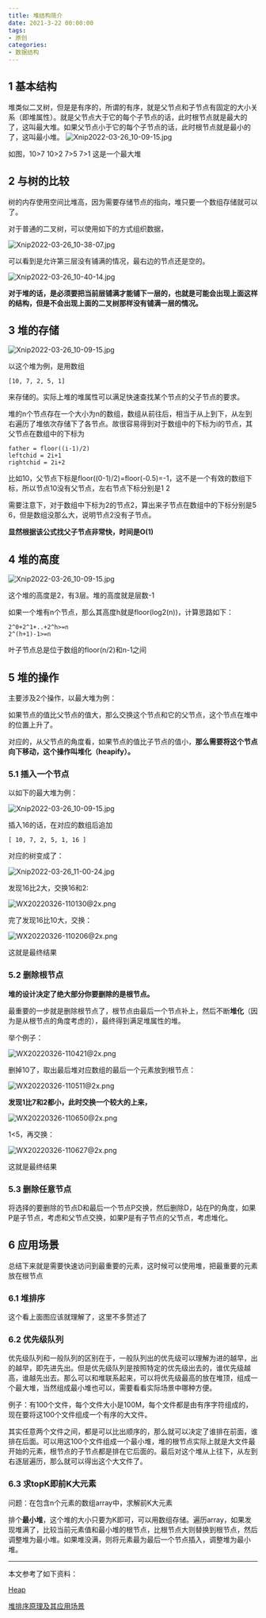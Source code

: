 ```yaml
---
title: 堆结构简介
date: 2021-3-22 00:00:00
tags:
- 原创
categories:
- 数据结构
---
```


## 1 基本结构

堆类似二叉树，但是是有序的，所谓的有序，就是父节点和子节点有固定的大小关系（即堆属性）。就是父节点大于它的每个子节点的话，此时根节点就是最大的了，这叫最大堆。如果父节点小于它的每个子节点的话，此时根节点就是最小的了，这叫最小堆。
![Xnip2022-03-26_10-09-15.jpg](http://tva1.sinaimg.cn/large/006gLprLgy1h0n29y2o47j30m009874b.jpg)

如图，10>7 10>2 7>5 7>1 这是一个最大堆

## 2 与树的比较

树的内存使用空间比堆高，因为需要存储节点的指向，堆只要一个数组存储就可以了。

对于普通的二叉树，可以使用如下的方式组织数据，

![Xnip2022-03-26_10-38-07.jpg](http://tva1.sinaimg.cn/large/006gLprLgy1h0n32mt3ohj30vo0c674j.jpg)

可以看到是允许第三层没有铺满的情况，最右边的节点还是空的。

![Xnip2022-03-26_10-40-14.jpg](http://tva1.sinaimg.cn/large/006gLprLgy1h0n3431eocj30we0dujs9.jpg)

**对于堆的话，是必须要把当前层铺满才能铺下一层的，也就是可能会出现上面这样的结构，但是不会出现上面的二叉树那样没有铺满一层的情况。**

## 3 堆的存储

![Xnip2022-03-26_10-09-15.jpg](http://tva1.sinaimg.cn/large/006gLprLgy1h0n29y2o47j30m009874b.jpg)

以这个堆为例，是用数组

```
[10, 7, 2, 5, 1]
```

来存储的。实际上堆的堆属性可以满足快速查找某个节点的父子节点的要求。

堆的n个节点存在一个大小为n的数组，数组从前往后，相当于从上到下，从左到右遍历了堆依次存储下了各节点。故很容易得到对于数组中的下标为i的节点，其父节点在数组中的下标为

```
father = floor((i-1)/2)
leftchid = 2i+1
rightchid = 2i+2
```

比如10，父节点下标是floor((0-1)/2)=floor(-0.5)=-1，这不是一个有效的数组下标，所以节点10没有父节点，左右节点下标分别是1 2

需要注意下，对于数组中下标为2的节点2，算出来子节点在数组中的下标分别是5 6，但是数组没那么大，说明节点2没有子节点。

**显然根据该公式找父子节点非常快，时间是O(1)**

## 4 堆的高度

![Xnip2022-03-26_10-09-15.jpg](http://tva1.sinaimg.cn/large/006gLprLgy1h0n29y2o47j30m009874b.jpg)

这个堆的高度是2，有3层。堆的高度就是层数-1

如果一个堆有n个节点，那么其高度h就是floor(log2(n))，计算思路如下：

```shell
2^0+2^1+..+2^h>=n
2^(h+1)-1>=n
```

叶子节点总是位于数组的floor(n/2)和n-1之间

## 5 堆的操作

主要涉及2个操作，以最大堆为例：

如果节点的值比父节点的值大，那么交换这个节点和它的父节点，这个节点在堆中的位置上升了。

对应的，从父节点的角度看，如果节点的值比子节点的值小，**那么需要将这个节点向下移动，这个操作叫堆化（heapify）。**

### 5.1 插入一个节点

以如下的最大堆为例：

![Xnip2022-03-26_10-09-15.jpg](http://tva1.sinaimg.cn/large/006gLprLgy1h0n29y2o47j30m009874b.jpg)

插入16的话，在对应的数组后追加

```
[ 10, 7, 2, 5, 1, 16 ]
```

对应的树变成了：

![Xnip2022-03-26_11-00-24.jpg](http://tva1.sinaimg.cn/large/006gLprLgy1h0n3p1uhvqj30oa08smx9.jpg)

发现16比2大，交换16和2:

![WX20220326-110130@2x.png](http://tva1.sinaimg.cn/large/006gLprLgy1h0n3q7f5hcj30uo09gmxk.jpg)

完了发现16比10大，交换：

![WX20220326-110206@2x.png](http://tva1.sinaimg.cn/large/006gLprLgy1h0n3qtfp4mj30rg0aamxk.jpg)

这就是最终结果

### 5.2 删除根节点

**堆的设计决定了绝大部分你要删除的是根节点。**

最重要的一步就是删除根节点了，根节点由最后一个节点补上，然后不断**堆化**（因为是从根节点的角度考虑的），最终得到满足堆属性的堆。

举个例子：

![WX20220326-110421@2x.png](http://tva1.sinaimg.cn/large/006gLprLgy1h0n3t5yln8j30lg09gjrm.jpg)

删掉10了，取出最后堆对应数组的最后一个元素放到根节点：

![WX20220326-110511@2x.png](http://tva1.sinaimg.cn/large/006gLprLgy1h0n3u0yddej30r60a8aac.jpg)

**发现1比7和2都小，此时交换一个较大的上来，**

![WX20220326-110650@2x.png](http://tva1.sinaimg.cn/large/006gLprLgy1h0n3vr1b25j30um0a2t8z.jpg)

1<5，再交换：

![WX20220326-110627@2x.png](http://tva1.sinaimg.cn/large/006gLprLgy1h0n3vdny1yj30vy08uq39.jpg)

这就是最终结果

### 5.3 删除任意节点

将选择的要删除的节点D和最后一个节点P交换，然后删除D，站在P的角度，如果P是子节点，考虑和父节点交换，如果P是有子节点的父节点，考虑堆化。

## 6 应用场景

总结下来就是需要快速访问到最重要的元素，这时候可以使用堆，把最重要的元素放在根节点

### 6.1 堆排序

这个看上面图应该就理解了，这里不多赘述了

### 6.2 优先级队列

优先级队列和一般队列的区别在于，一般队列出的优先级可以理解为进的越早，出的越早，即先进先出。但是优先级队列是按照特定的优先级出去的，谁优先级越高，谁越先出去。那么可以和堆联系起来，可以将优先级最高的放在堆顶，组成一个最大堆，当然组成最小堆也可以，需要看看实际场景中哪种方便。

例子：有100个文件，每个文件大小是100M，每个文件都是由有序字符组成的，现在要将这100个文件组成一个有序的大文件。

其实任意两个文件之间，都是可以比出顺序的，那么就可以决定了谁排在前面，谁排在后面。可以用这100个文件组成一个最小堆，堆的根节点实际上就是大文件最开始的元素，根节点的子节点都是排在它后面的。最后对这个堆从上往下，从左到右逐层遍历，那么就可以得出这个大文件了。

### 6.3 求topK即前K大元素

问题：在包含n个元素的数组array中，求解前K大元素

排个**最小堆**，这个堆的大小只要为K即可，可以用数组存储。遍历array，如果发现堆满了，比较当前元素值和最小堆的根节点，比根节点大则替换到根节点，然后调整堆为最小堆。如果堆没满，则将元素最为最后一个节点插入，调整堆为最小堆。

----------

本文参考了如下资料：

[Heap](https://github.com/raywenderlich/swift-algorithm-club/tree/master/Heap)

[堆排序原理及其应用场景](https://blog.51cto.com/u_15076209/3481016)
